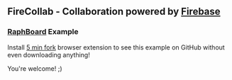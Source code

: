 ## FireCollab - Collaboration powered by [Firebase](http://firebase.com)

### [RaphBoard](http://mirohibler.github.io/RaphBoard/) Example

Install [5 min fork](http://5minfork.com/) browser extension to see this example on GitHub without even downloading anything!

You're welcome! ;)